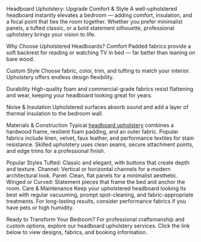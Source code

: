 Headboard Upholstery: Upgrade Comfort & Style
A well-upholstered headboard instantly elevates a bedroom — adding comfort, insulation, and a focal point that ties the room together. Whether you prefer minimalist panels, a tufted classic, or a bold statement silhouette, professional upholstery brings your vision to life.

Why Choose Upholstered Headboards?
Comfort
Padded fabrics provide a soft backrest for reading or watching TV in bed — far better than leaning on bare wood.

Custom Style
Choose fabric, color, trim, and tufting to match your interior. Upholstery offers endless design flexibility.

Durability
High-quality foam and commercial-grade fabrics resist flattening and wear, keeping your headboard looking great for years.

Noise & Insulation
Upholstered surfaces absorb sound and add a layer of thermal insulation to the bedroom wall.

Materials & Construction
Typical [headboard upholstery](https://outdoorcushion.ae/upholstery/headboard) combines a hardwood frame, resilient foam padding, and an outer fabric. Popular fabrics include linen, velvet, faux leather, and performance textiles for stain resistance. Skilled upholstery uses clean seams, secure attachment points, and edge trims for a professional finish.

Popular Styles
Tufted: Classic and elegant, with buttons that create depth and texture.
Channel: Vertical or horizontal channels for a modern architectural look.
Panel: Clean, flat panels for a minimalist aesthetic.
Winged or Curved: Statement pieces that frame the bed and anchor the room.
Care & Maintenance
Keep your upholstered headboard looking its best with regular vacuuming, prompt spot-cleaning, and fabric-appropriate treatments. For long-lasting results, consider performance fabrics if you have pets or high humidity.

Ready to Transform Your Bedroom?
For professional craftsmanship and custom options, explore our headboard upholstery services. Click the link below to view designs, fabrics, and booking information.
